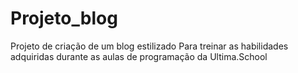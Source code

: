 # Projeto_blog

Projeto de criação de um blog estilizado
Para treinar as habilidades adquiridas durante as aulas de programação da Ultima.School
